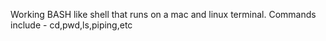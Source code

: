 Working BASH like shell that runs on a mac and linux terminal. Commands include - cd,pwd,ls,piping,etc
